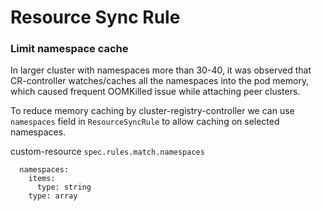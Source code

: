 # Resource Sync Rule

### Limit namespace cache
In larger cluster with namespaces more than 30-40, it was observed that CR-controller watches/caches all the namespaces into the pod memory,
which caused frequent OOMKilled issue while attaching peer clusters.

To reduce memory caching by cluster-registry-controller we can use `namespaces` field in `ResourceSyncRule` to allow caching on selected
namespaces.

custom-resource
`spec.rules.match.namespaces`
```
  namespaces:
    items:
      type: string
    type: array
```
